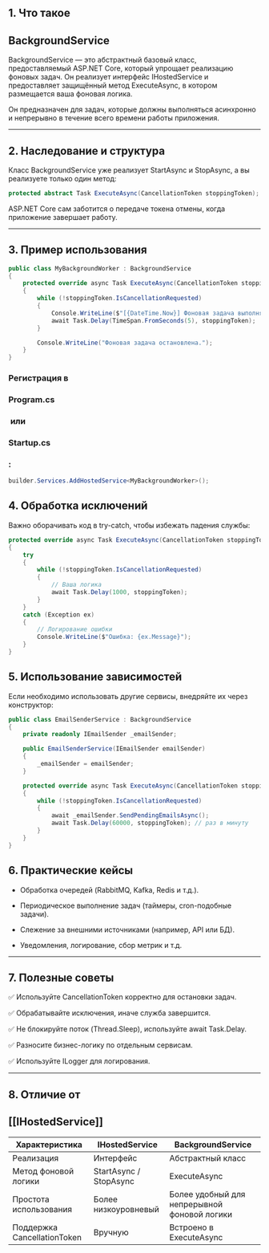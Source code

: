 ## **1. Что такое** 

## **BackgroundService**

  

BackgroundService — это абстрактный базовый класс, предоставляемый ASP.NET Core, который упрощает реализацию фоновых задач. Он реализует интерфейс IHostedService и предоставляет защищённый метод ExecuteAsync, в котором размещается ваша фоновая логика.

  

Он предназначен для задач, которые должны выполняться асинхронно и непрерывно в течение всего времени работы приложения.

---

## **2. Наследование и структура**

  

Класс BackgroundService уже реализует StartAsync и StopAsync, а вы реализуете только один метод:

``` csharp
protected abstract Task ExecuteAsync(CancellationToken stoppingToken);
```

ASP.NET Core сам заботится о передаче токена отмены, когда приложение завершает работу.

---

## **3. Пример использования**

``` csharp
public class MyBackgroundWorker : BackgroundService
{
    protected override async Task ExecuteAsync(CancellationToken stoppingToken)
    {
        while (!stoppingToken.IsCancellationRequested)
        {
            Console.WriteLine($"[{DateTime.Now}] Фоновая задача выполняется...");
            await Task.Delay(TimeSpan.FromSeconds(5), stoppingToken);
        }

        Console.WriteLine("Фоновая задача остановлена.");
    }
}
```

### **Регистрация в** 

### **Program.cs**

###  **или** 

### **Startup.cs**

### **:**

``` csharp
builder.Services.AddHostedService<MyBackgroundWorker>();
```

## **4. Обработка исключений**

  

Важно оборачивать код в try-catch, чтобы избежать падения службы:

``` csharp
protected override async Task ExecuteAsync(CancellationToken stoppingToken)
{
    try
    {
        while (!stoppingToken.IsCancellationRequested)
        {
            // Ваша логика
            await Task.Delay(1000, stoppingToken);
        }
    }
    catch (Exception ex)
    {
        // Логирование ошибки
        Console.WriteLine($"Ошибка: {ex.Message}");
    }
}
```

## **5. Использование зависимостей**

  

Если необходимо использовать другие сервисы, внедряйте их через конструктор:

``` csharp
public class EmailSenderService : BackgroundService
{
    private readonly IEmailSender _emailSender;

    public EmailSenderService(IEmailSender emailSender)
    {
        _emailSender = emailSender;
    }

    protected override async Task ExecuteAsync(CancellationToken stoppingToken)
    {
        while (!stoppingToken.IsCancellationRequested)
        {
            await _emailSender.SendPendingEmailsAsync();
            await Task.Delay(60000, stoppingToken); // раз в минуту
        }
    }
}
```

## **6. Практические кейсы**

- Обработка очередей (RabbitMQ, Kafka, Redis и т.д.).
    
- Периодическое выполнение задач (таймеры, cron-подобные задачи).
    
- Слежение за внешними источниками (например, API или БД).
    
- Уведомления, логирование, сбор метрик и т.д.
    

---

## **7. Полезные советы**

  

✅ Используйте CancellationToken корректно для остановки задач.

✅ Обрабатывайте исключения, иначе служба завершится.

✅ Не блокируйте поток (Thread.Sleep), используйте await Task.Delay.

✅ Разносите бизнес-логику по отдельным сервисам.

✅ Используйте ILogger для логирования.

---

## **8. Отличие от** 

## **[[IHostedService]]**

| **Характеристика**          | IHostedService         | BackgroundService                            |
| --------------------------- | ---------------------- | -------------------------------------------- |
| Реализация                  | Интерфейс              | Абстрактный класс                            |
| Метод фоновой логики        | StartAsync / StopAsync | ExecuteAsync                                 |
| Простота использования      | Более низкоуровневый   | Более удобный для непрерывной фоновой логики |
| Поддержка CancellationToken | Вручную                | Встроено в ExecuteAsync                      |
